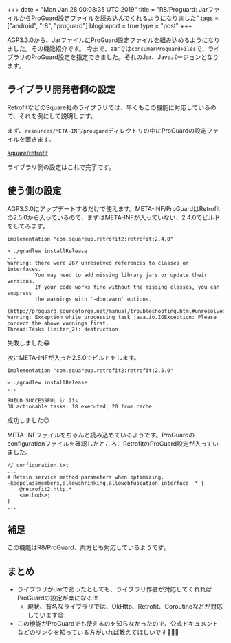 +++
date = "Mon Jan 28 00:08:35 UTC 2019"
title = "R8/Proguard: JarファイルからProGuard設定ファイルを読み込んでくれるようになりました"
tags = ["android", "r8", "proguard"]
blogimport = true
type = "post"
+++

AGP3.3.0から、JarファイルにProGuard設定ファイルを組み込めるようになりました。その機能紹介です。
今まで、aarでは`consumerProguardFiles`で、ライブラリのProGuard設定を指定できました。それのJar、Javaバージョンとなります。

## ライブラリ開発者側の設定

RetrofitなどのSquare社のライブラリでは、早くもこの機能に対応しているので、それを例にして説明します。

まず、`resources/META-INF/prougard`ディレクトリの中にProGuardの設定ファイルを置きます。

[square/retrofit](https://github.com/square/retrofit/tree/master/retrofit/src/main/resources/META-INF/proguard)

ライブラリ側の設定はこれで完了です。

## 使う側の設定

AGP3.3.0にアップデートするだけで使えます。META-INF/ProGuardはRetrofitの2.5.0から入っているので、まずはMETA-INFが入っていない、2.4.0でビルドをしてみます。

```
implementation "com.squareup.retrofit2:retrofit:2.4.0"

> ./gradlew installRelease
...
Warning: there were 267 unresolved references to classes or interfaces.
         You may need to add missing library jars or update their versions.
         If your code works fine without the missing classes, you can suppress
         the warnings with '-dontwarn' options.
         (http://proguard.sourceforge.net/manual/troubleshooting.html#unresolvedclass)
Warning: Exception while processing task java.io.IOException: Please correct the above warnings first.
Thread(Tasks limiter_2): destruction
```

失敗しました😂

次にMETA-INFが入った2.5.0でビルドをします。

```
implementation "com.squareup.retrofit2:retrofit:2.5.0"

> ./gradlew installRelease
...

BUILD SUCCESSFUL in 21s
38 actionable tasks: 18 executed, 20 from cache
```

成功しました😊

META-INFファイルをちゃんと読み込めているようです。ProGuardのconfigurationファイルを確認したところ、RetrofitのProGuard設定が入っていました。

```
// configuration.txt
...
# Retain service method parameters when optimizing.
-keepclassmembers,allowshrinking,allowobfuscation interface  * {
    @retrofit2.http.*
    <methods>;
}
...
```

## 補足

この機能はR8/ProGuard、両方とも対応しているようです。

## まとめ

- ライブラリがJarであったとしても、ライブラリ作者が対応してくれればProGuardの設定が楽になる!!!
    - 現状、有名なライブラリでは、OkHttp、Retrofit、Coroutineなどが対応しています😊
- この機能がProGuardでも使えるのを知らなかったので、公式ドキュメントなどのリンクを知っている方がいれば教えてほしいです🙏🙏🙏
